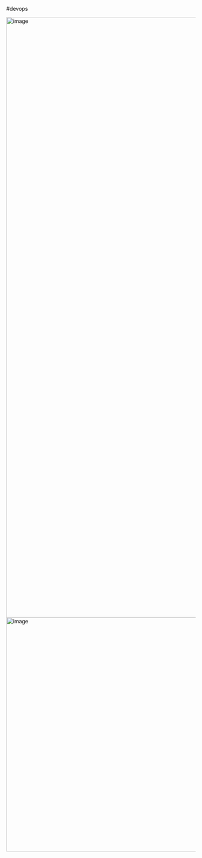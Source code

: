 #devops

<img width="2557" height="1596" alt="image" src="https://github.com/user-attachments/assets/deca4406-6ac8-4d5a-a484-2e452a593f07" />
<img width="2544" height="623" alt="image" src="https://github.com/user-attachments/assets/69ba16d3-93a8-4191-94d5-a403df47dd06" />

